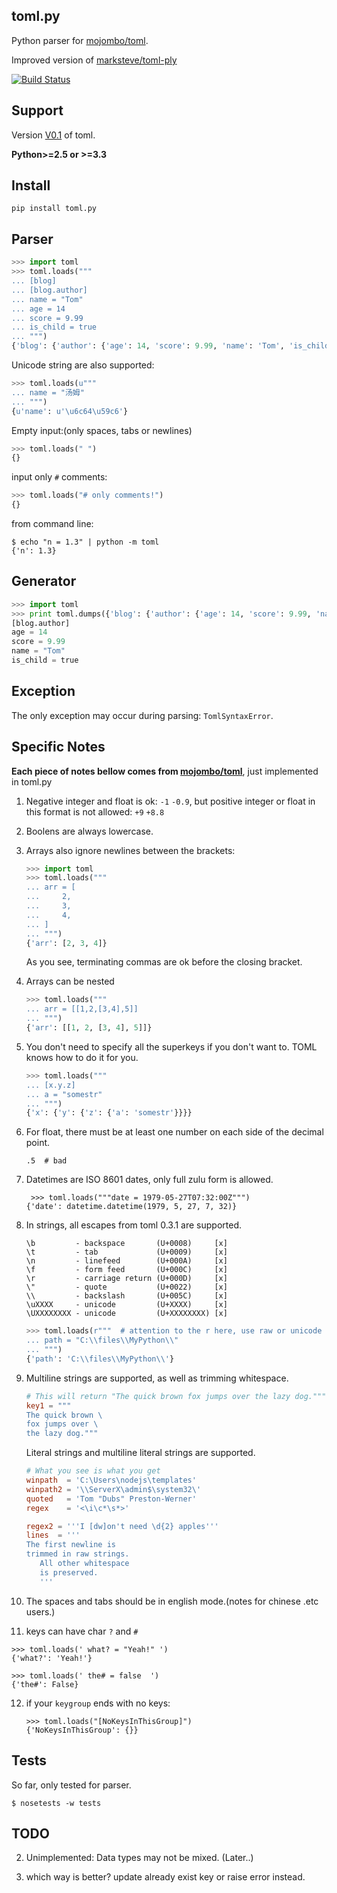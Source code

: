 toml.py
------

Python parser for [mojombo/toml](https://github.com/mojombo/toml).

Improved version of [marksteve/toml-ply](https://github.com/marksteve/toml-ply)

[![Build Status](https://travis-ci.org/hit9/toml.py.png?branch=master)](https://travis-ci.org/hit9/toml.py)

Support
-------

Version [V0.1](https://github.com/mojombo/toml/blob/master/versions/toml-v0.1.0.md) of toml.

**Python>=2.5 or >=3.3**

Install
-------

    pip install toml.py

Parser
------

```python
>>> import toml
>>> toml.loads("""
... [blog]
... [blog.author]
... name = "Tom"
... age = 14
... score = 9.99
... is_child = true
... """)
{'blog': {'author': {'age': 14, 'score': 9.99, 'name': 'Tom', 'is_child': True}}}
```

Unicode string are also supported:

```python
>>> toml.loads(u"""
... name = "汤姆"
... """)
{u'name': u'\u6c64\u59c6'}
```

Empty input:(only spaces, tabs or newlines)

```python
>>> toml.loads(" ")
{}
```

input only `#` comments:

```python
>>> toml.loads("# only comments!")
{}
```

from command line:

```
$ echo "n = 1.3" | python -m toml
{'n': 1.3}

```

Generator
---------

```python
>>> import toml
>>> print toml.dumps({'blog': {'author': {'age': 14, 'score': 9.99, 'name': 'Tom', 'is_child': True}}})
[blog.author]
age = 14
score = 9.99
name = "Tom"
is_child = true
```

Exception
----------

The only exception may occur during parsing: `TomlSyntaxError`.

Specific Notes
--------------

**Each piece of notes bellow comes from [mojombo/toml](https://github.com/mojombo/toml)**, just implemented in toml.py

1. Negative integer and float is ok: `-1` `-0.9`, but positive integer or float in this format is not allowed: `+9` `+8.8`

2. Boolens are always lowercase.

3. Arrays also ignore newlines between the brackets:

   ```python
   >>> import toml
   >>> toml.loads("""
   ... arr = [
   ...     2,
   ...     3,
   ...     4,
   ... ]
   ... """)
   {'arr': [2, 3, 4]}
   ```

   As you see, terminating commas are ok before the closing bracket.

4. Arrays can be nested

   ```python
   >>> toml.loads("""
   ... arr = [[1,2,[3,4],5]]
   ... """)
   {'arr': [[1, 2, [3, 4], 5]]}
   ```

5. You don't need to specify all the superkeys if you don't want to. TOML knows how to do it for you.

   ```python
   >>> toml.loads("""
   ... [x.y.z]
   ... a = "somestr"
   ... """)
   {'x': {'y': {'z': {'a': 'somestr'}}}}
   ```

6. For float, there must be at least one number on each side of the decimal point.

   ```
   .5  # bad
   ```

7. Datetimes are ISO 8601 dates, only full zulu form is allowed.

   ```
    >>> toml.loads("""date = 1979-05-27T07:32:00Z""")
   {'date': datetime.datetime(1979, 5, 27, 7, 32)}
   ```

8. In strings, all escapes from toml 0.3.1 are supported.

   ```
   \b         - backspace       (U+0008)     [x]
   \t         - tab             (U+0009)     [x]
   \n         - linefeed        (U+000A)     [x]
   \f         - form feed       (U+000C)     [x]
   \r         - carriage return (U+000D)     [x]
   \"         - quote           (U+0022)     [x]
   \\         - backslash       (U+005C)     [x]
   \uXXXX     - unicode         (U+XXXX)     [x]
   \UXXXXXXXX - unicode         (U+XXXXXXXX) [x]
   ```
   ```python
   >>> toml.loads(r"""  # attention to the r here, use raw or unicode or \\\\
   ... path = "C:\\files\\MyPython\\"
   ... """)
   {'path': 'C:\\files\\MyPython\\'}
   ```

9. Multiline strings are supported, as well as trimming whitespace.

   ```toml
   # This will return "The quick brown fox jumps over the lazy dog."""
   key1 = """
   The quick brown \
   fox jumps over \
   the lazy dog."""
   ```

   Literal strings and multiline literal strings are supported.

   ```toml
   # What you see is what you get
   winpath  = 'C:\Users\nodejs\templates'
   winpath2 = '\\ServerX\admin$\system32\'
   quoted   = 'Tom "Dubs" Preston-Werner'
   regex    = '<\i\c*\s*>'
   
   regex2 = '''I [dw]on't need \d{2} apples'''
   lines  = '''
   The first newline is
   trimmed in raw strings.
      All other whitespace
      is preserved.
      '''
   ```

10. The spaces and tabs should be in english mode.(notes for chinese .etc users.)

11. keys can have char `?` and `#`

   ```
   >>> toml.loads(' what? = "Yeah!" ')
   {'what?': 'Yeah!'}
   ```

   ```
   >>> toml.loads(' the# = false  ')
   {'the#': False}
   ```

12. if your `keygroup` ends with no keys:

    ```
    >>> toml.loads("[NoKeysInThisGroup]")                              
    {'NoKeysInThisGroup': {}}                                          
    ```

Tests
-----

So far,  only tested for parser.

    $ nosetests -w tests

TODO
----

2. Unimplemented: Data types may not be mixed. (Later..)

3. which way is better? update already exist key or raise error instead.

